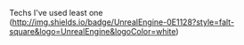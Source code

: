 Techs I've used least one <br/>
(http://img.shields.io/badge/UnrealEngine-0E1128?style=falt-square&logo=UnrealEngine&logoColor=white)
